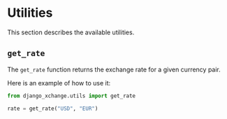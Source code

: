 # Utilities

This section describes the available utilities.

## `get_rate`

The `get_rate` function returns the exchange rate for a given currency pair.

Here is an example of how to use it:

```python
from django_xchange.utils import get_rate

rate = get_rate("USD", "EUR")
```
